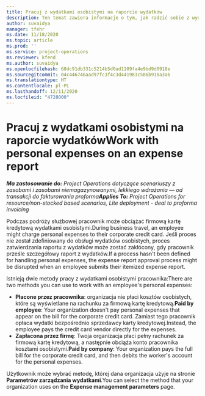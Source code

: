```yaml
---
title: Pracuj z wydatkami osobistymi na raporcie wydatków
description: Ten temat zawiera informacje o tym, jak radzić sobie z wydatkami osobistymi poniesionymi przez pracowników podczas podróży służbowych.
author: suvaidya
manager: tfehr
ms.date: 11/18/2020
ms.topic: article
ms.prod: ''
ms.service: project-operations
ms.reviewer: kfend
ms.author: suvaidya
ms.openlocfilehash: 68dc91db331c5214b5d0ad1109fa4e9bd9d0918e
ms.sourcegitcommit: 04c446746aad97fc3f4c3d441983c586b918a3a6
ms.translationtype: HT
ms.contentlocale: pl-PL
ms.lasthandoff: 12/11/2020
ms.locfileid: "4728000"
---
```

# <a name="work-with-personal-expenses-on-an-expense-report"></a><span data-ttu-id="3c563-103">Pracuj z wydatkami osobistymi na raporcie wydatków</span><span class="sxs-lookup"><span data-stu-id="3c563-103">Work with personal expenses on an expense report</span></span>

<span data-ttu-id="3c563-104">_**Ma zastosowanie do:** Project Operations dotyczące scenariuszy z zasobami i zasobami niemagazynowanymi, lekkiego wdrażania — od transakcji do fakturowania proforma_</span><span class="sxs-lookup"><span data-stu-id="3c563-104">_**Applies To:** Project Operations for resource/non-stocked based scenarios, Lite deployment - deal to proforma invoicing_</span></span>

<span data-ttu-id="3c563-105">Podczas podróży służbowej pracownik może obciążać firmową kartę kredytową wydatkami osobistymi.</span><span class="sxs-lookup"><span data-stu-id="3c563-105">During business travel, an employee might charge personal expenses to their corporate credit card.</span></span> <span data-ttu-id="3c563-106">Jeśli proces nie został zdefiniowany do obsługi wydatków osobistych, proces zatwierdzania raportu z wydatków może zostać zakłócony, gdy pracownik prześle szczegółowy raport z wydatków.</span><span class="sxs-lookup"><span data-stu-id="3c563-106">If a process hasn't been defined for handling personal expenses, the expense report approval process might be disrupted when an employee submits their itemized expense report.</span></span>

<span data-ttu-id="3c563-107">Istnieją dwie metody pracy z wydatkami osobistymi pracownika:</span><span class="sxs-lookup"><span data-stu-id="3c563-107">There are two methods you can use to work with an employee's personal expenses:</span></span>

  - <span data-ttu-id="3c563-108">**Płacone przez pracownika**: organizacja nie płaci kosztów osobistych, które są wyświetlane na rachunku za firmową kartę kredytową.</span><span class="sxs-lookup"><span data-stu-id="3c563-108">**Paid by employee**: Your organization doesn't pay personal expenses that appear on the bill for the corporate credit card.</span></span> <span data-ttu-id="3c563-109">Zamiast tego pracownik opłaca wydatki bezpośrednio sprzedawcy karty kredytowej.</span><span class="sxs-lookup"><span data-stu-id="3c563-109">Instead, the employee pays the credit card vendor directly for the expenses.</span></span> 
  - <span data-ttu-id="3c563-110">**Zapłacona przez firmę**: Twoja organizacja płaci pełny rachunek za firmową kartę kredytową, a następnie obciąża konto pracownika kosztami osobistymi.</span><span class="sxs-lookup"><span data-stu-id="3c563-110">**Paid by company**: Your organization pays the full bill for the corporate credit card, and then debits the worker's account for the personal expenses.</span></span>

<span data-ttu-id="3c563-111">Użytkownik może wybrać metodę, której dana organizacja użyje na stronie **Parametrów zarządzania wydatkami**.</span><span class="sxs-lookup"><span data-stu-id="3c563-111">You can select the method that your organization uses on the **Expense management parameters** page.</span></span>
